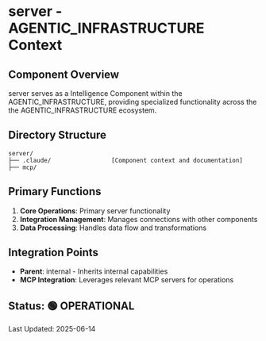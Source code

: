 # server - AGENTIC_INFRASTRUCTURE Context

## Component Overview

server serves as a Intelligence Component within the AGENTIC_INFRASTRUCTURE, providing specialized functionality across the the AGENTIC_INFRASTRUCTURE ecosystem.

## Directory Structure

```
server/
├── .claude/                 [Component context and documentation]
├── mcp/
```

## Primary Functions

1. **Core Operations**: Primary server functionality
2. **Integration Management**: Manages connections with other components
3. **Data Processing**: Handles data flow and transformations

## Integration Points

- **Parent**: internal - Inherits internal capabilities
- **MCP Integration**: Leverages relevant MCP servers for operations
  
## Status: 🟢 OPERATIONAL

Last Updated: 2025-06-14

